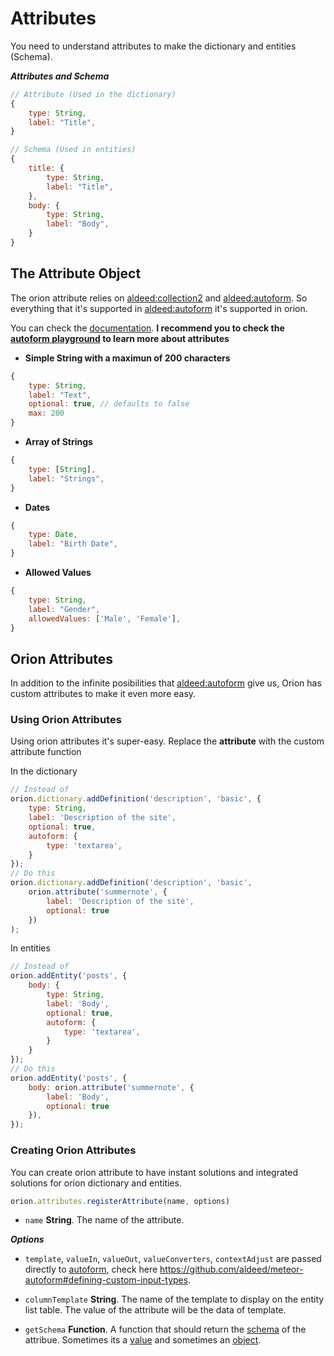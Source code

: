 # Attributes

You need to understand attributes to make the dictionary
and entities (Schema).

***Attributes and Schema***

```js
// Attribute (Used in the dictionary)
{
	type: String,
	label: "Title",
}

// Schema (Used in entities)
{
	title: {
		type: String,
		label: "Title",
	},
	body: {
		type: String,
		label: "Body",
	}
}
```

## The Attribute Object

The orion attribute relies on [aldeed:collection2](https://github.com/aldeed/meteor-collection2) and
[aldeed:autoform](https://github.com/aldeed/meteor-autoform).
So everything that it's supported in [aldeed:autoform](https://github.com/aldeed/meteor-autoform)
it's supported in orion.

You can check the [documentation](https://github.com/aldeed/meteor-autoform).
**I recommend you to check the [autoform playground](http://autoform.meteor.com/)
to learn more about attributes**

- **Simple String with a maximun of 200 characters**
```js
{
	type: String,
	label: "Text",
	optional: true, // defaults to false
	max: 200
}
```

- **Array of Strings**
```js
{
	type: [String],
	label: "Strings",
}
```

- **Dates**
```js
{
	type: Date,
	label: "Birth Date",
}
```

- **Allowed Values**
```js
{
	type: String,
	label: "Gender",
    allowedValues: ['Male', 'Female'],
}
```

## Orion Attributes

In addition to the infinite posibilities that 
[aldeed:autoform](https://github.com/aldeed/meteor-autoform)
give us, Orion has custom attributes to make it even more easy.

### Using Orion Attributes

Using orion attributes it's super-easy.
Replace the **attribute** with 
the custom attribute function

In the dictionary

```js
// Instead of 
orion.dictionary.addDefinition('description', 'basic', {
    type: String,
    label: 'Description of the site',
    optional: true,
    autoform: {
        type: 'textarea',
    }
});
// Do this
orion.dictionary.addDefinition('description', 'basic', 
    orion.attribute('summernote', {
        label: 'Description of the site',
        optional: true
    })
);
```

In entities

```js
// Instead of 
orion.addEntity('posts', {
    body: {
        type: String,
        label: 'Body',
        optional: true,
        autoform: {
            type: 'textarea',
        }
    }
});
// Do this
orion.addEntity('posts', {
    body: orion.attribute('summernote', {
        label: 'Body',
        optional: true
    }),
});
```

### Creating Orion Attributes

You can create orion attribute to have instant 
solutions and integrated solutions for orion 
dictionary and entities.

```js
orion.attributes.registerAttribute(name, options)
```

- ```name``` **String**. The name of the attribute.

***Options***

- ```template```, ```valueIn```, ```valueOut```, 
```valueConverters```, ```contextAdjust``` are passed directly to 
[autoform](https://github.com/aldeed/meteor-autoform), check here https://github.com/aldeed/meteor-autoform#defining-custom-input-types.

- ```columnTemplate``` **String**. The name of the template to display 
on the entity list table. The value of the attribute will be the data of
template.

- ```getSchema``` **Function**. A function that should return the 
[schema](https://github.com/aldeed/meteor-simple-schema) of the attribue.
Sometimes its a [value](https://github.com/orionjs/froala-editor/blob/master/lib/attribute.js#L4) 
and sometimes an [object](https://github.com/orionjs/file-attribute/blob/master/lib/attribute.js#L4).

